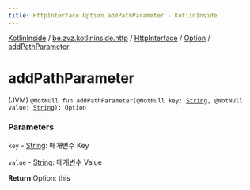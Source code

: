 ```yaml
---
title: HttpInterface.Option.addPathParameter - KotlinInside
---
```


[KotlinInside](../../../index.html) / [be.zvz.kotlininside.http](../../index.html) / [HttpInterface](../index.html) / [Option](index.html) / [addPathParameter](./add-path-parameter.html)

# addPathParameter

(JVM) `@NotNull fun addPathParameter(@NotNull key: `[`String`](https://kotlinlang.org/api/latest/jvm/stdlib/kotlin/-string/index.html)`, @NotNull value: `[`String`](https://kotlinlang.org/api/latest/jvm/stdlib/kotlin/-string/index.html)`): Option`

### Parameters

`key` - [String](https://kotlinlang.org/api/latest/jvm/stdlib/kotlin/-string/index.html): 매개변수 Key

`value` - [String](https://kotlinlang.org/api/latest/jvm/stdlib/kotlin/-string/index.html): 매개변수 Value

**Return**
Option: this

